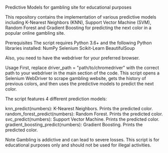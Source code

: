 Predictive Models for gambling site for educational purposes

This repository contains the implementation of various predictive models including K-Nearest Neighbors (KNN), Support Vector Machine (SVM), Random Forest and Gradient Boosting for predicting the next color in a popular online gambling site.

Prerequisites
The script requires Python 3.6+ and the following Python libraries installed:
NumPy
Selenium
Scikit-Learn
BeautifulSoup

Also, you need to have the webdriver for your preferred browser.

Usage
First, replace driver_path = "path/to/chromedriver" with the correct path to your webdriver in the main section of the code. This script opens a Selenium WebDriver to scrape gambling website, gets the history of previous colors, and then uses the predictive models to predict the next color.

The script features 4 different prediction models:

knn_predict(numbers): K-Nearest Neighbors. Prints the predicted color.
random_forest_predict(numbers): Random Forest. Prints the predicted color.
svc_predict(numbers): Support Vector Machine. Prints the predicted color.
gradient_boosting_predict(numbers): Gradient Boosting. Prints the predicted color.

Note
Gambling is addictive and can lead to severe losses. This script is for educational purposes only and should not be used for illegal activities.
